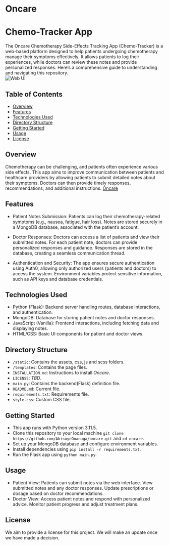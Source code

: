 # Oncare

# Chemo-Tracker App

The Oncare Chemotherapy Side-Effects Tracking App (Chemo-Tracker) is a web-based platform designed to help patients undergoing chemotherapy manage their symptoms effectively. It allows patients to log their experiences, while doctors can review these notes and provide personalized responses. Here’s a comprehensive guide to understanding and navigating this repository.<br>
![Web UI](https://github.com/AbisoyeOnanuga/oncare/static/assets/images/PATEINT_TRACKER_side-effects.png)

## Table of Contents
- [Overview](#overview)
- [Features](#features)
- [Technologies Used](#technologies-used)
- [Directory Structure](#directory-structure)
- [Getting Started](#getting-started)
- [Usage](#usage)
- [License](#license)

## Overview

Chemotherapy can be challenging, and patients often experience various side effects. This app aims to improve communication between patients and healthcare providers by allowing patients to submit detailed notes about their symptoms. Doctors can then provide timely responses, recommendations, and additional instructions.
[Oncare](https://oncare.onrender.com/)
## Features

- Patient Notes Submission:
    Patients can log their chemotherapy-related symptoms (e.g., nausea, fatigue, hair loss).
    Notes are stored securely in a MongoDB database, associated with the patient’s account.

- Doctor Responses:
    Doctors can access a list of patients and view their submitted notes.
    For each patient note, doctors can provide personalized responses and guidance.
    Responses are stored in the database, creating a seamless communication thread.

- Authentication and Security:
    The app ensures secure authentication using Auth0, allowing only authorized users (patients and doctors) to access the system.
    Environment variables protect sensitive information, such as API keys and database credentials.

## Technologies Used

- Python (Flask): Backend server handling routes, database interactions, and authentication.
- MongoDB: Database for storing patient notes and doctor responses.
- JavaScript (Vanilla): Frontend interactions, including fetching data and displaying notes.
- HTML/CSS: Basic UI components for patient and doctor views.

## Directory Structure

- `/static`: Contains the assets, css, js and scss folders.
- `/templates`: Contains the page files.
- `INSTALLATION.md`: Instructions to install _Oncare_.
- `LICENSE`: _TBD_.
- `main.py`: Contains the backend(Flask) definition file.
- `README.md`: Current file.
- `requirements.txt`: Requirements file.
- `style.css`: Custom CSS file.

## Getting Started
- This app runs with Python version 3.11.5.
- Clone this repository to your local machine `git clone https://github.com/AbisoyeOnanuga/oncare.git` and `cd oncare`.
- Set up your MongoDB database and configure environment variables.
- Install dependencies using `pip install -r requirements.txt`.
- Run the Flask app using `python main.py`.

## Usage

- Patient View:
    Patients can submit notes via the web interface.
    View submitted notes and any doctor responses.
    Update prescriptions or dosage based on doctor recommendations.
- Doctor View:
    Access patient notes and respond with personalized advice.
    Monitor patient progress and adjust treatment plans.

## License

We aim to provide a license for this project. We will make an update once we have made a decision.